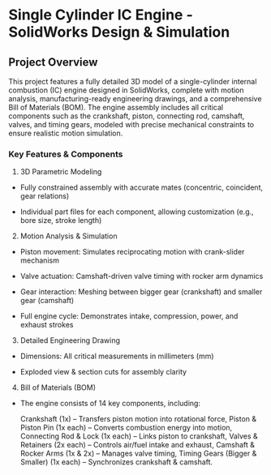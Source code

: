 # Single Cylinder IC Engine - SolidWorks Design & Simulation

## Project Overview
This project features a fully detailed 3D model of a single-cylinder internal combustion (IC) engine designed in SolidWorks, complete with motion 
analysis, manufacturing-ready engineering drawings, and a comprehensive Bill of Materials (BOM). The engine assembly includes all critical components 
such as the crankshaft, piston, connecting rod, camshaft, valves, and timing gears, modeled with precise mechanical constraints to ensure realistic motion simulation.

### Key Features & Components

1. 3D Parametric Modeling
- Fully constrained assembly with accurate mates (concentric, coincident, gear relations)

- Individual part files for each component, allowing customization (e.g., bore size, stroke length)
  
2. Motion Analysis & Simulation
- Piston movement: Simulates reciprocating motion with crank-slider mechanism

- Valve actuation: Camshaft-driven valve timing with rocker arm dynamics

- Gear interaction: Meshing between bigger gear (crankshaft) and smaller gear (camshaft)

- Full engine cycle: Demonstrates intake, compression, power, and exhaust strokes

3. Detailed Engineering Drawing
- Dimensions: All critical measurements in millimeters (mm)

- Exploded view & section cuts for assembly clarity

4. Bill of Materials (BOM)
- The engine consists of 14 key components, including:

     Crankshaft (1x) – Transfers piston motion into rotational force,
     Piston & Piston Pin (1x each) – Converts combustion energy into motion,
     Connecting Rod & Lock (1x each) – Links piston to crankshaft,
     Valves & Retainers (2x each) – Controls air/fuel intake and exhaust,
     Camshaft & Rocker Arms (1x & 2x) – Manages valve timing,
     Timing Gears (Bigger & Smaller) (1x each) – Synchronizes crankshaft & camshaft.
